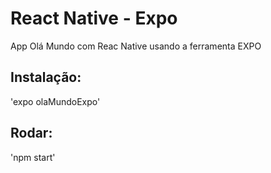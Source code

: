 # React Native - Expo 
App Olá Mundo com Reac Native usando a ferramenta EXPO

## Instalação:
'expo olaMundoExpo'

## Rodar:
'npm start'
